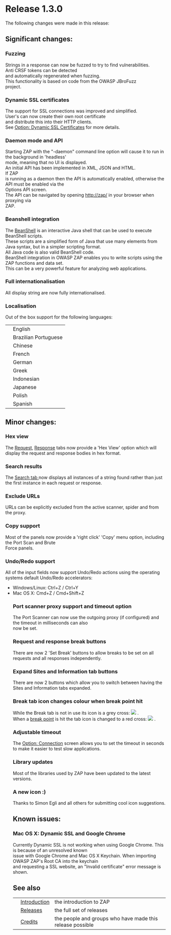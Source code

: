 # Release 1.3.0

The following changes were made in this release:
## Significant changes:
### Fuzzing
Strings in a response can now be fuzzed to try to find vulnerabilities.<br>Anti CRSF tokens can be detected<br>
and automatically regenerated when fuzzing.<br>This functionality is based on code from the OWASP JBroFuzz<br>
project.<br>
<h3>Dynamic SSL certificates</h3>
The support for SSL connections was improved and simplified.<br>User's can now create their own root certificate<br>
and distribute this into their HTTP clients.<br>See <a href='HelpUiDialogsOptionsDynsslcert'>Option: Dynamic SSL Certificates</a> for more details.<br>
<h3>Daemon mode and API</h3>
Starting ZAP with the "-daemon" command line option will cause it to run in the background in 'headless'<br>
mode, meaning that no UI is displayed.<br>An initial API has been implemented in XML, JSON and HTML.<br>If ZAP<br>
is running as a daemon then the API is automatically enabled, otherwise the API must be enabled via the<br>
Options API screen.<br>The API can be navigated by opening <a href='http://zap/'>http://zap/</a> in your browser when proxying via<br>
ZAP.<br>
<h3>Beanshell integration</h3>
The <a href='http://www.beanshell.org/'>BeanShell</a> is an interactive Java shell that can be used to execute BeanShell scripts.<br>These scripts are a simplified form of Java that use many elements from Java syntax, but in a simpler scripting format. <br>All Java code is also valid BeanShell code.<br>BeanShell integration in OWASP ZAP enables you to write scripts using the ZAP functions and data set.<br>This can be a very powerful feature for analyzing web applications.<br>
<h3>Full internationalisation</h3>
All display string are now fully internationalised.<br>
<h3>Localisation</h3>
Out of the box support for the following languages:<br>
<table>
<tr><td></td><td>English</td></tr>
<tr><td></td><td>Brazilian Portuguese</td></tr>
<tr><td></td><td>Chinese</td></tr>
<tr><td></td><td>French</td></tr>
<tr><td></td><td>German</td></tr>
<tr><td></td><td>Greek</td></tr>
<tr><td></td><td>Indonesian</td></tr>
<tr><td></td><td>Japanese</td></tr>
<tr><td></td><td>Polish</td></tr>
<tr><td></td><td>Spanish</td></tr>
</table>
<h2>Minor changes:</h2>
<h3>Hex view</h3>
The <a href='HelpUiTabsRequest'>Request</a>, <a href='HelpUiTabsResponse'>Response</a> tabs now provide a 'Hex View' option which will display the request and response bodies in hex format.<br>
<h3>Search results</h3>
The <a href='HelpUiTabsSearch'>Search tab </a> now displays all instances of a string found rather than just the first instance in each request or response.<br>
<h3>Exclude URLs</h3>
URLs can be explicitly excluded from the active scanner, spider and from the proxy.<br>
<h3>Copy support</h3>
Most of the panels now provide a 'right click' 'Copy' menu option, including the Port Scan and Brute<br>
Force panels.<br>
<h3>Undo/Redo support</h3>
All of the input fields now support Undo/Redo actions using the operating systems default Undo/Redo accelerators:<br>
<ul><li>Windows/Linux: Ctrl+Z / Ctrl+Y<br>
</li><li>Mac OS X: Cmd+Z / Cmd+Shift+Z<br>
<h3>Port scanner proxy support and timeout option</h3>
The Port Scanner can now use the outgoing proxy (if configured) and the timeout in milliseconds can also<br>
now be set.<br>
<h3>Request and response break buttons</h3>
There are now 2 'Set Break' buttons to allow breaks to be set on all requests and all responses independently.<br>
<h3>Expand Sites and Information tab buttons</h3>
There are now 2 buttons which allow you to switch between having the Sites and Information tabs expanded.<br>
<h3>Break tab icon changes colour when break point hit</h3>
While the Break tab is not in use its icon is a grey cross:  <img src='https://raw.githubusercontent.com/wiki/zaproxy/zaproxy/images/16/101grey.png' /> .<br>When a <a href='HelpStartConceptsBreakpoints'>break point</a> is hit the tab icon is changed to a red cross:  <img src='https://raw.githubusercontent.com/wiki/zaproxy/zaproxy/images/16/101.png' /> .<br>
<h3>Adjustable timeout</h3>
The <a href='HelpUiDialogsOptionsConnection'>Option: Connection</a> screen allows you to set the timeout in seconds to make it easier to test slow applications.<br>
<h3>Library updates</h3>
Most of the libraries used by ZAP have been updated to the latest versions.<br>
<h3>A new icon :)</h3>
Thanks to Simon Egli and all others for submitting cool icon suggestions.<br>
<h2>Known issues:</h2>
<h3>Mac OS X: Dynamic SSL and Google Chrome</h3>
Currently Dynamic SSL is not working when using Google Chrome. This is because of an unresolved known<br>
issue with Google Chrome and Mac OS X Keychain. When importing OWASP ZAP's Root CA into the keychain<br>
and requesting a SSL website, an "Invalid certificate" error message is shown.<br>
<h2>See also</h2>
<table>
<tr><td></td><td><a href='HelpIntro'>Introduction</a></td><td>the introduction to ZAP</td></tr>
<tr><td></td><td><a href='HelpReleasesReleases'>Releases</a></td><td>the full set of releases</td></tr>
<tr><td></td><td><a href='HelpCredits'>Credits</a></td><td>the people and groups who have made this release possible</td></tr>
</table>